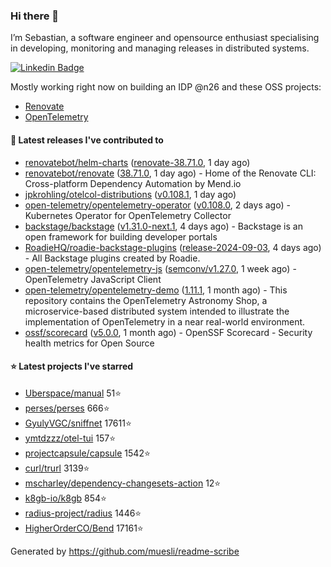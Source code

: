 ### Hi there 👋

I’m Sebastian, a software engineer and opensource enthusiast specialising in developing, monitoring and managing releases in distributed systems.    

[![Linkedin Badge](https://img.shields.io/badge/-LinkedIn-blue?style=flat&logo=Linkedin&logoColor=white&link=https://www.linkedin.com/in/sebastian-poxhofer/)](https://www.linkedin.com/in/sebastian-poxhofer/)

Mostly working right now on building an IDP @n26 and these OSS projects:
- [Renovate](https://github.com/renovatebot/renovate)
- [OpenTelemetry](https://github.com/open-telemetry)



#### 🚀 Latest releases I've contributed to

- [renovatebot/helm-charts](https://github.com/renovatebot/helm-charts) ([renovate-38.71.0](https://github.com/renovatebot/helm-charts/releases/tag/renovate-38.71.0), 1 day ago)
- [renovatebot/renovate](https://github.com/renovatebot/renovate) ([38.71.0](https://github.com/renovatebot/renovate/releases/tag/38.71.0), 1 day ago) - Home of the Renovate CLI: Cross-platform Dependency Automation by Mend.io
- [jpkrohling/otelcol-distributions](https://github.com/jpkrohling/otelcol-distributions) ([v0.108.1](https://github.com/jpkrohling/otelcol-distributions/releases/tag/v0.108.1), 1 day ago)
- [open-telemetry/opentelemetry-operator](https://github.com/open-telemetry/opentelemetry-operator) ([v0.108.0](https://github.com/open-telemetry/opentelemetry-operator/releases/tag/v0.108.0), 2 days ago) - Kubernetes Operator for OpenTelemetry Collector
- [backstage/backstage](https://github.com/backstage/backstage) ([v1.31.0-next.1](https://github.com/backstage/backstage/releases/tag/v1.31.0-next.1), 4 days ago) - Backstage is an open framework for building developer portals
- [RoadieHQ/roadie-backstage-plugins](https://github.com/RoadieHQ/roadie-backstage-plugins) ([release-2024-09-03](https://github.com/RoadieHQ/roadie-backstage-plugins/releases/tag/release-2024-09-03), 4 days ago) - All Backstage plugins created by Roadie.
- [open-telemetry/opentelemetry-js](https://github.com/open-telemetry/opentelemetry-js) ([semconv/v1.27.0](https://github.com/open-telemetry/opentelemetry-js/releases/tag/semconv/v1.27.0), 1 week ago) - OpenTelemetry JavaScript Client
- [open-telemetry/opentelemetry-demo](https://github.com/open-telemetry/opentelemetry-demo) ([1.11.1](https://github.com/open-telemetry/opentelemetry-demo/releases/tag/1.11.1), 1 month ago) - This repository contains the OpenTelemetry Astronomy Shop, a microservice-based distributed system intended to illustrate the implementation of OpenTelemetry in a near real-world environment.
- [ossf/scorecard](https://github.com/ossf/scorecard) ([v5.0.0](https://github.com/ossf/scorecard/releases/tag/v5.0.0), 1 month ago) - OpenSSF Scorecard - Security health metrics for Open Source

#### ⭐ Latest projects I've starred

- [Uberspace/manual](https://github.com/Uberspace/manual) 51⭐
- [perses/perses](https://github.com/perses/perses) 666⭐
- [GyulyVGC/sniffnet](https://github.com/GyulyVGC/sniffnet) 17611⭐
- [ymtdzzz/otel-tui](https://github.com/ymtdzzz/otel-tui) 157⭐
- [projectcapsule/capsule](https://github.com/projectcapsule/capsule) 1542⭐
- [curl/trurl](https://github.com/curl/trurl) 3139⭐
- [mscharley/dependency-changesets-action](https://github.com/mscharley/dependency-changesets-action) 12⭐
- [k8gb-io/k8gb](https://github.com/k8gb-io/k8gb) 854⭐
- [radius-project/radius](https://github.com/radius-project/radius) 1446⭐
- [HigherOrderCO/Bend](https://github.com/HigherOrderCO/Bend) 17161⭐



Generated by https://github.com/muesli/readme-scribe
